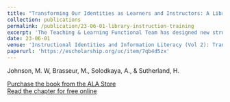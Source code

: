 ```yaml
---
title: "Transforming Our Identities as Learners and Instructors: A Library Instruction Training Program"
collection: publications
permalink: /publication/23-06-01-library-instruction-training
excerpt: 'The Teaching & Learning Functional Team has designed new structures and an in-depth curriculum to prepare student research assis-tants for teaching roles.'
date: 23-06-01
venue: 'Instructional Identities and Information Literacy (Vol 2): Transforming Our Programs, Institutions, and Profession'
paperurl: 'https://escholarship.org/uc/item/7qb4d5zx'
--- 
```

Johnson, M. W, Brasseur, M., Solodkaya, A., & Sutherland, H.

[Purchase the book from the ALA Store](https://www.alastore.ala.org/content/instructional-identities-and-information-literacy-3-volume-set)  
[Read the chapter for free online](https://escholarship.org/uc/item/7qb4d5zx)
